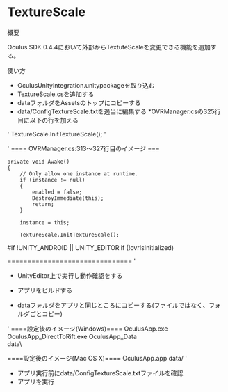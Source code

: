 # TextureScale

概要

Oculus SDK 0.4.4において外部からTextuteScaleを変更できる機能を追加する。

使い方

* OculusUnityIntegration.unitypackageを取り込む
* TextureScale.csを追加する
* dataフォルダをAssetsのトップにコピーする
* data/ConfigTextureScale.txtを適当に編集する
*OVRManager.csの325行目に以下の行を加える

'
        TextureScale.InitTextureScale();
'

'
==== OVRManager.cs:313～327行目のイメージ ===

	private void Awake()
	{
		// Only allow one instance at runtime.
		if (instance != null)
		{
			enabled = false;
			DestroyImmediate(this);
			return;
		}

		instance = this;

        TextureScale.InitTextureScale();

\#if !UNITY_ANDROID || UNITY_EDITOR
		if (!ovrIsInitialized)

===============================
'

* UnityEditor上で実行し動作確認をする

* アプリをビルドする
* dataフォルダをアプリと同じところにコピーする(ファイルではなく、フォルダごとコピー)

'
====設定後のイメージ(Windows)====
    OculusApp.exe
    OculusApp_DirectToRift.exe
    OculusApp_Data\
    data\

====設定後のイメージ(Mac OS X)====
    OculusApp.app
    data/
'

* アプリ実行前にdata/ConfigTextureScale.txtファイルを確認
* アプリを実行
